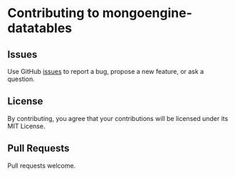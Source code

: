 # Contributing to mongoengine-datatables

## Issues
Use GitHub [issues](https://github.com/pauljolsen/mongoengine-datatables/issues) to 
report a bug, propose a new feature, or ask a question.

## License
By contributing, you agree that your contributions will be licensed under its MIT 
License.

## Pull Requests
Pull requests welcome.

